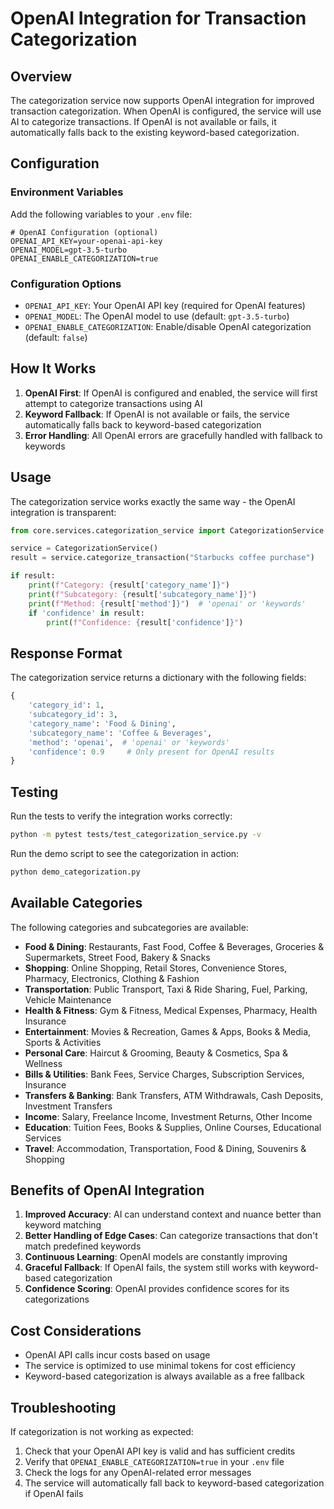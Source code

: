 # OpenAI Integration for Transaction Categorization

## Overview

The categorization service now supports OpenAI integration for improved transaction categorization. When OpenAI is configured, the service will use AI to categorize transactions. If OpenAI is not available or fails, it automatically falls back to the existing keyword-based categorization.

## Configuration

### Environment Variables

Add the following variables to your `.env` file:

```env
# OpenAI Configuration (optional)
OPENAI_API_KEY=your-openai-api-key
OPENAI_MODEL=gpt-3.5-turbo
OPENAI_ENABLE_CATEGORIZATION=true
```

### Configuration Options

- `OPENAI_API_KEY`: Your OpenAI API key (required for OpenAI features)
- `OPENAI_MODEL`: The OpenAI model to use (default: `gpt-3.5-turbo`)
- `OPENAI_ENABLE_CATEGORIZATION`: Enable/disable OpenAI categorization (default: `false`)

## How It Works

1. **OpenAI First**: If OpenAI is configured and enabled, the service will first attempt to categorize transactions using AI
2. **Keyword Fallback**: If OpenAI is not available or fails, the service automatically falls back to keyword-based categorization
3. **Error Handling**: All OpenAI errors are gracefully handled with fallback to keywords

## Usage

The categorization service works exactly the same way - the OpenAI integration is transparent:

```python
from core.services.categorization_service import CategorizationService

service = CategorizationService()
result = service.categorize_transaction("Starbucks coffee purchase")

if result:
    print(f"Category: {result['category_name']}")
    print(f"Subcategory: {result['subcategory_name']}")
    print(f"Method: {result['method']}")  # 'openai' or 'keywords'
    if 'confidence' in result:
        print(f"Confidence: {result['confidence']}")
```

## Response Format

The categorization service returns a dictionary with the following fields:

```python
{
    'category_id': 1,
    'subcategory_id': 3,
    'category_name': 'Food & Dining',
    'subcategory_name': 'Coffee & Beverages',
    'method': 'openai',  # 'openai' or 'keywords'
    'confidence': 0.9     # Only present for OpenAI results
}
```

## Testing

Run the tests to verify the integration works correctly:

```bash
python -m pytest tests/test_categorization_service.py -v
```

Run the demo script to see the categorization in action:

```bash
python demo_categorization.py
```

## Available Categories

The following categories and subcategories are available:

- **Food & Dining**: Restaurants, Fast Food, Coffee & Beverages, Groceries & Supermarkets, Street Food, Bakery & Snacks
- **Shopping**: Online Shopping, Retail Stores, Convenience Stores, Pharmacy, Electronics, Clothing & Fashion
- **Transportation**: Public Transport, Taxi & Ride Sharing, Fuel, Parking, Vehicle Maintenance
- **Health & Fitness**: Gym & Fitness, Medical Expenses, Pharmacy, Health Insurance
- **Entertainment**: Movies & Recreation, Games & Apps, Books & Media, Sports & Activities
- **Personal Care**: Haircut & Grooming, Beauty & Cosmetics, Spa & Wellness
- **Bills & Utilities**: Bank Fees, Service Charges, Subscription Services, Insurance
- **Transfers & Banking**: Bank Transfers, ATM Withdrawals, Cash Deposits, Investment Transfers
- **Income**: Salary, Freelance Income, Investment Returns, Other Income
- **Education**: Tuition Fees, Books & Supplies, Online Courses, Educational Services
- **Travel**: Accommodation, Transportation, Food & Dining, Souvenirs & Shopping

## Benefits of OpenAI Integration

1. **Improved Accuracy**: AI can understand context and nuance better than keyword matching
2. **Better Handling of Edge Cases**: Can categorize transactions that don't match predefined keywords
3. **Continuous Learning**: OpenAI models are constantly improving
4. **Graceful Fallback**: If OpenAI fails, the system still works with keyword-based categorization
5. **Confidence Scoring**: OpenAI provides confidence scores for its categorizations

## Cost Considerations

- OpenAI API calls incur costs based on usage
- The service is optimized to use minimal tokens for cost efficiency
- Keyword-based categorization is always available as a free fallback

## Troubleshooting

If categorization is not working as expected:

1. Check that your OpenAI API key is valid and has sufficient credits
2. Verify that `OPENAI_ENABLE_CATEGORIZATION=true` in your `.env` file
3. Check the logs for any OpenAI-related error messages
4. The service will automatically fall back to keyword-based categorization if OpenAI fails